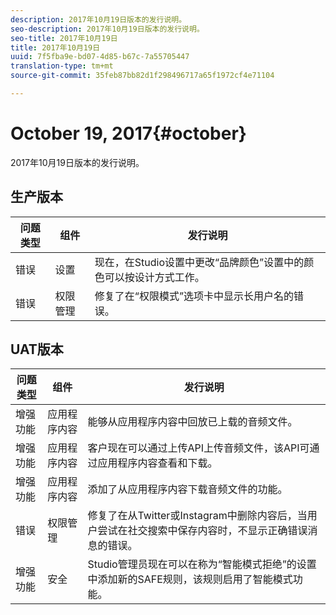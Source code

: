 ```yaml
---
description: 2017年10月19日版本的发行说明。
seo-description: 2017年10月19日版本的发行说明。
seo-title: 2017年10月19日
title: 2017年10月19日
uuid: 7f5fba9e-bd07-4d85-b67c-7a55705447
translation-type: tm+mt
source-git-commit: 35feb87bb82d1f298496717a65f1972cf4e71104

---
```



# October 19, 2017{#october}

2017年10月19日版本的发行说明。

## 生产版本

| **问题类型** | **组件** | **发行说明** |
|---|---|---|
| 错误 | 设置 | 现在，在Studio设置中更改“品牌颜色”设置中的颜色可以按设计方式工作。 |
| 错误 | 权限管理 | 修复了在“权限模式”选项卡中显示长用户名的错误。 |

## UAT版本

| **问题类型** | **组件** | **发行说明** |
|---|---|---|
| 增强功能 | 应用程序内容 | 能够从应用程序内容中回放已上载的音频文件。 |
| 增强功能 | 应用程序内容 | 客户现在可以通过上传API上传音频文件，该API可通过应用程序内容查看和下载。 |
| 增强功能 | 应用程序内容 | 添加了从应用程序内容下载音频文件的功能。 |
| 错误 | 权限管理 | 修复了在从Twitter或Instagram中删除内容后，当用户尝试在社交搜索中保存内容时，不显示正确错误消息的错误。 |
| 增强功能 | 安全 | Studio管理员现在可以在称为“智能模式拒绝”的设置中添加新的SAFE规则，该规则启用了智能模式功能。 |

